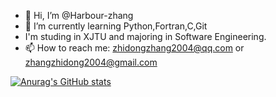- 👋 Hi, I’m @Harbour-zhang
- 🌱 I’m currently learning Python,Fortran,C,Git
- I'm studing in XJTU and majoring in Software Engineering.
- 📫 How to reach me: zhidongzhang2004@qq.com or zhangzhidong2004@gmail.com

<!---
Harbour-z/Harbour-z is a ✨ special ✨ repository because its `README.md` (this file) appears on your GitHub profile.
You can click the Preview link to take a look at your changes.
--->

[![Anurag's GitHub stats](https://github-readme-stats.vercel.app/api?username=Harbour-z&show_icons=true&title_color=fff&icon_color=79ff97&text_color=9f9f9f&bg_color=151515&hide=["contribs"])](https://github.com/anuraghazra/github-readme-stats)
